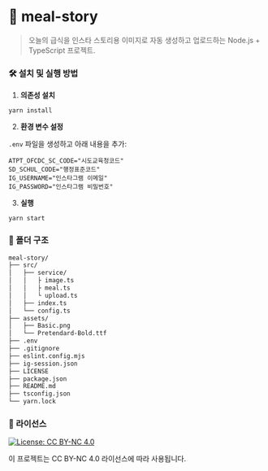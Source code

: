 # 🥗 meal-story
> 오늘의 급식을 인스타 스토리용 이미지로 자동 생성하고 업로드하는 Node.js + TypeScript 프로젝트.

### 🛠️ 설치 및 실행 방법
1. **의존성 설치**
```
yarn install
```
2. **환경 변수 설정**

`.env` 파일을 생성하고 아래 내용을 추가:

```
ATPT_OFCDC_SC_CODE="시도교육청코드"
SD_SCHUL_CODE="행정표준코드"
IG_USERNAME="인스타그램 이메일"
IG_PASSWORD="인스타그램 비밀번호"
```
3. **실행**
```
yarn start
```
### 📁 폴더 구조
```bash
meal-story/
├── src/
│   ├── service/
│   │   ├ image.ts
│   │   ├ meal.ts
│   │   └ upload.ts
│   ├── index.ts                      
│   └── config.ts             
├── assets/
│   ├── Basic.png            
│   └── Pretendard-Bold.ttf
├── .env
├── .gitignore
├── eslint.config.mjs
├── ig-session.json
├── LICENSE            
├── package.json
├── README.md
├── tsconfig.json
└── yarn.lock
```

### 📄 라이선스
[![License: CC BY-NC 4.0](https://img.shields.io/badge/License-CC%20BY--NC%204.0-lightgrey.svg)](https://creativecommons.org/licenses/by-nc/4.0/)

이 프로젝트는 CC BY-NC 4.0 라이선스에 따라 사용됩니다.